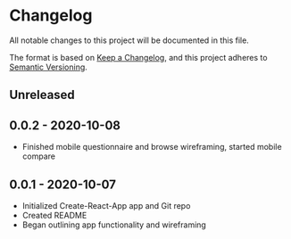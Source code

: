 # Changelog
All notable changes to this project will be documented in this file.

The format is based on [Keep a Changelog](https://keepachangelog.com/en/1.0.0/),
and this project adheres to [Semantic Versioning](https://semver.org/spec/v2.0.0.html).

## Unreleased

## 0.0.2 - 2020-10-08

- Finished mobile questionnaire and browse wireframing, started mobile compare

## 0.0.1 - 2020-10-07

- Initialized Create-React-App app and Git repo
- Created README
- Began outlining app functionality and wireframing